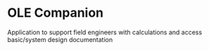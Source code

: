 # OLE Companion
Application to support field engineers with calculations and access basic/system design documentation
